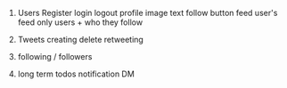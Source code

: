 1. Users
    Register
    login
    logout
    profile
        image
        text
        follow button
    feed
        user's feed only
        users + who they follow
2. Tweets
    creating
    delete
    retweeting
3. following / followers

4. long term todos
    notification
    DM
    